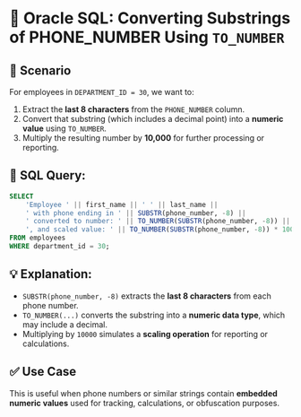 # 🔢 Oracle SQL: Converting Substrings of PHONE_NUMBER Using `TO_NUMBER`

## 🧾 Scenario
For employees in `DEPARTMENT_ID = 30`, we want to:
1. Extract the **last 8 characters** from the `PHONE_NUMBER` column.
2. Convert that substring (which includes a decimal point) into a **numeric value** using `TO_NUMBER`.
3. Multiply the resulting number by **10,000** for further processing or reporting.

## 📄 SQL Query:
```sql
SELECT 
    'Employee ' || first_name || ' ' || last_name || 
    ' with phone ending in ' || SUBSTR(phone_number, -8) ||
    ' converted to number: ' || TO_NUMBER(SUBSTR(phone_number, -8)) ||
    ', and scaled value: ' || TO_NUMBER(SUBSTR(phone_number, -8)) * 10000 AS "Phone Conversion Detail"
FROM employees
WHERE department_id = 30;
```

## 💡 Explanation:
- `SUBSTR(phone_number, -8)` extracts the **last 8 characters** from each phone number.
- `TO_NUMBER(...)` converts the substring into a **numeric data type**, which may include a decimal.
- Multiplying by `10000` simulates a **scaling operation** for reporting or calculations.

## ✅ Use Case
This is useful when phone numbers or similar strings contain **embedded numeric values** used for tracking, calculations, or obfuscation purposes.
